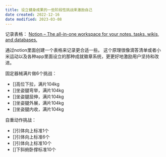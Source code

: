 ```yaml
---
title: 设立健身成果的一些阶段性挑战来激励自己
date created: 2022-12-16
date modified: 2023-03-08
---
```


记录表格：
[Notion – The all-in-one workspace for your notes, tasks, wikis, and databases.](https://www.notion.so/oldwinter/100fa441452d46e0885818b6aa85f99b?v=7d6d799b11b54491b12f79080cb474b6)

通过notion里面创建一个表格来记录更合适一些。
这个原理很像滴答清单或者小米运动以及各种app里面设立的那种成就徽章系统，更更好地激励用户坚持和改进。

固定器械满片做6个挑战：

- []高位下拉，满片104kg
- []坐姿腿弯举，满片104kg
- []坐姿腿屈伸，满片104kg
- []坐姿腿外展，满片104kg
- []坐姿腿内收，满片104kg

自重动作挑战：

- []引体向上标准1个
- []引体向上标准6个
- []引体向上标准10个
- []下斜俯卧撑标准10个
